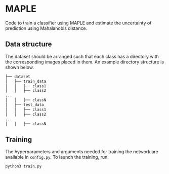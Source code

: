 # MAPLE

Code to train a classifier using MAPLE and estimate the uncertainty of prediction using Mahalanobis distance.
  

## Data structure

The dataset should be arranged such that each class has a directory with the corresponding images placed in them. An example directory structure is shown below.

```bash
├── dataset
│   ├── train_data
│   │   ├── class1
│   │   ├── class2
...
│   │   ├── classN
│   ├── test_data
│   │   ├── class1
│   │   ├── class2
...
│   │   ├── classN

```


## Training

The hyperparameters and arguments needed for training the network are available in `config.py`.
To launch the training, run 
```
python3 train.py
```

